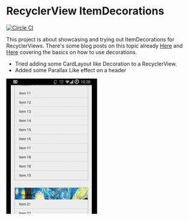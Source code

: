 # RecyclerView ItemDecorations
[![Circle CI](https://circleci.com/gh/bleeding182/recyclerviewItemDecorations/tree/master.svg?style=shield)](https://circleci.com/gh/bleeding182/recyclerviewItemDecorations/tree/master)

This project is about showcasing and trying out ItemDecorations for RecyclerViews. There's some blog posts on this topic already [Here](http://bleeding182.blogspot.co.at/2015/11/separator.html) and [Here](http://bleeding182.blogspot.co.at/2015/11/animations-and-decorations.html) covering the basics on how to use decorations.

* Tried adding some CardLayout like Decoration to a RecyclerView.
* Added some Parallax Like effect on a header

![Screenshot](/readme/animation.gif)
